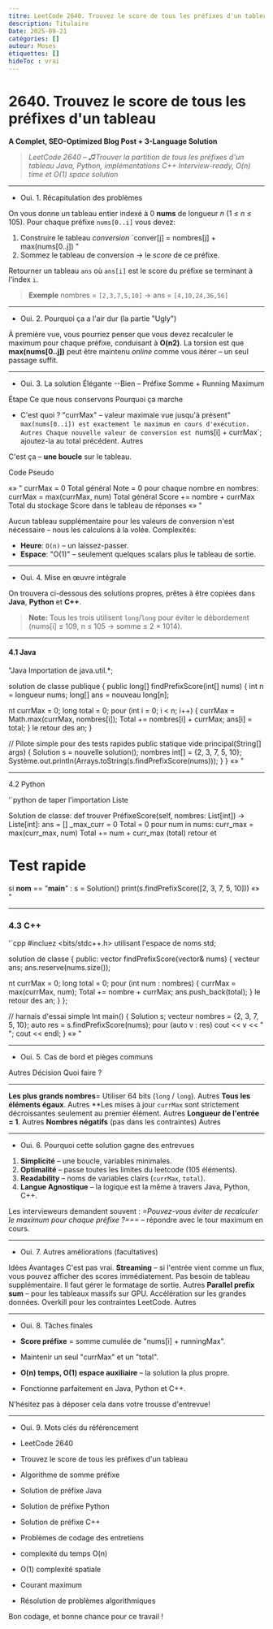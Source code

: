 ```yaml
---
titre: LeetCode 2640. Trouvez le score de tous les préfixes d'un tableau -
description: Titulaire
Date: 2025-09-21
catégories: []
auteur: Moses
étiquettes: []
hideToc : vrai
---
```

# 2640. Trouvez le score de tous les préfixes d'un tableau
**A Complet, SEO-Optimized Blog Post + 3-Language Solution**

> *LeetCode 2640 – ♫Trouver la partition de tous les préfixes d'un tableau*
> *Java, Python, implémentations C++*
> *Interview-ready, O(n) time et O(1) space solution*

---

- Oui. 1. Récapitulation des problèmes

On vous donne un tableau entier indexé à 0 **nums** de longueur *n* (1 ≤ *n* ≤ 105).
Pour chaque préfixe `nums[0..i]` vous devez:

1. Construire le tableau *conversion*
`conver[j] = nombres[j] + max(nums[0..j]) "
2. Sommez le tableau de conversion → le *score* de ce préfixe.

Retourner un tableau `ans` où `ans[i]` est le score du préfixe se terminant à l'index `i`.

> **Exemple**
> nombres = `[2,3,7,5,10]` → ans = `[4,10,24,36,56]`

---

- Oui. 2. Pourquoi ça a l'air dur (la partie "Ugly")

À première vue, vous pourriez penser que vous devez recalculer le maximum pour chaque préfixe, conduisant à **O(n2)**.
La torsion est que **max(nums[0..j])** peut être maintenu *online* comme vous itérer – un seul passage suffit.

---

- Oui. 3. La solution Élégante --Bien – Préfixe Somme + Running Maximum

Étape Ce que nous conservons Pourquoi ça marche
- C'est quoi ?
"currMax" – valeur maximale vue jusqu'à présent" `max(nums[0..i]) est exactement le maximum en cours d'exécution. Autres
Chaque nouvelle valeur de conversion est `nums[i] + currMax`; ajoutez-la au total précédent. Autres

C'est ça – **une boucle** sur le tableau.

Code Pseudo

«» "
currMax = 0
Total général Note = 0
pour chaque nombre en nombres:
currMax = max(currMax, num)
Total général Score += nombre + currMax
Total du stockage Score dans le tableau de réponses
«» "

Aucun tableau supplémentaire pour les valeurs de conversion n'est nécessaire – nous les calculons à la volée.
Complexités:

- **Heure**: `O(n)` – un laissez-passer.
- **Espace**: "O(1)" – seulement quelques scalars plus le tableau de sortie.

---

- Oui. 4. Mise en œuvre intégrale

On trouvera ci-dessous des solutions propres, prêtes à être copiées dans **Java**, **Python** et **C++**.

> **Note:** Tous les trois utilisent `long`/`long` pour éviter le débordement (nums[i] ≤ 109, n ≤ 105 → somme ≤ 2 × 1014).

---

#### 4.1 Java

"Java
Importation de java.util.*;

solution de classe publique {
public long[] findPrefixScore(int[] nums) {
int n = longueur nums;
long[] ans = nouveau long[n];

nt currMax = 0;
long total = 0;
pour (int i = 0; i < n; i++) {
currMax = Math.max(currMax, nombres[i]);
Total += nombres[i] + currMax;
ans[i] = total;
}
le retour des an;
}

// Pilote simple pour des tests rapides
public statique vide principal(String[] args) {
Solution s = nouvelle solution();
nombres int[] = {2, 3, 7, 5, 10};
Système.out.println(Arrays.toString(s.findPrefixScore(nums)));
}
}
«» "

---

4.2 Python

'`python
de taper l'importation Liste

Solution de classe:
def trouver PréfixeScore(self, nombres: List[int]) -> Liste[int]:
ans = []
_max_curr = 0
Total = 0
pour num in nums:
curr_max = max(curr_max, num)
Total += num + curr_max
(total)
retour et

# Test rapide
si __nom__ == "__main__" :
s = Solution()
print(s.findPrefixScore([2, 3, 7, 5, 10]))
«» "

---

### 4.3 C++

'`cpp
#incluez <bits/stdc++.h>
utilisant l'espace de noms std;

solution de classe {
public:
vector<long> findPrefixScore(vector<int>& nums) {
vecteur <long> ans;
ans.reserve(nums.size());

nt currMax = 0;
long total = 0;
pour (int num : nombres) {
currMax = max(currMax, num);
Total += nombre + currMax;
ans.push_back(total);
}
le retour des an;
}
};

// harnais d'essai simple
Int main() {
Solution s;
vecteur<int> nombres = {2, 3, 7, 5, 10};
auto res = s.findPrefixScore(nums);
pour (auto v : res) cout << v << " ";
cout << endl;
}
«» "

---

- Oui. 5. Cas de bord et pièges communs

Autres Décision Quoi faire ?
-- -- -- -- -- -- -- -- -- -- --
**Les plus grands nombres**= Utiliser 64 bits (`long` / `long`). Autres
**Tous les éléments égaux**. Autres
**Les mises à jour `currMax` sont strictement décroissantes seulement au premier élément. Autres
**Longueur de l'entrée = 1**. Autres
**Nombres négatifs** (pas dans les contraintes) Autres

---

- Oui. 6. Pourquoi cette solution gagne des entrevues

1. **Simplicité** – une boucle, variables minimales.
2. **Optimalité** – passe toutes les limites du leetcode (105 éléments).
3. **Readability** – noms de variables clairs (`currMax`, `total`).
4. **Langue Agnostique** – la logique est la même à travers Java, Python, C++.

Les intervieweurs demandent souvent : *=Pouvez-vous éviter de recalculer le maximum pour chaque préfixe ?===* – répondre avec le tour maximum en cours.

---

- Oui. 7. Autres améliorations (facultatives)

Idées Avantages
C'est pas vrai.
**Streaming** – si l'entrée vient comme un flux, vous pouvez afficher des scores immédiatement. Pas besoin de tableau supplémentaire. Il faut gérer le formatage de sortie. Autres
**Parallel prefix sum** – pour les tableaux massifs sur GPU. Accélération sur les grandes données. Overkill pour les contraintes LeetCode. Autres

---

- Oui. 8. Tâches finales

- **Score préfixe** = somme cumulée de "nums[i] + runningMax".
- Maintenir un seul "currMax" et un "total".
- **O(n) temps, O(1) espace auxiliaire** – la solution la plus propre.
- Fonctionne parfaitement en Java, Python et C++.

N'hésitez pas à déposer cela dans votre trousse d'entrevue!

---

- Oui. 9. Mots clés du référencement

- LeetCode 2640
- Trouvez le score de tous les préfixes d'un tableau
- Algorithme de somme préfixe
- Solution de préfixe Java
- Solution de préfixe Python
- Solution de préfixe C++
- Problèmes de codage des entretiens
- complexité du temps O(n)
- O(1) complexité spatiale
- Courant maximum
- Résolution de problèmes algorithmiques

Bon codage, et bonne chance pour ce travail !